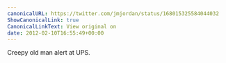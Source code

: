 ```yaml
---
canonicalURL: https://twitter.com/jmjordan/status/168015325584044032
ShowCanonicalLink: true
CanonicalLinkText: View original on
date: 2012-02-10T16:55:49+00:00
---
```

Creepy old man alert at UPS.